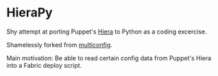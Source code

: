 HieraPy
=======

Shy attempt at porting Puppet's [Hiera](https://github.com/puppetlabs/hiera) to Python as a coding excercise.

Shamelessly forked from [multiconfig](https://github.com/basementcat/multiconfig).

Main motivation: Be able to read certain config data from Puppet's Hiera into a Fabric deploy script.
